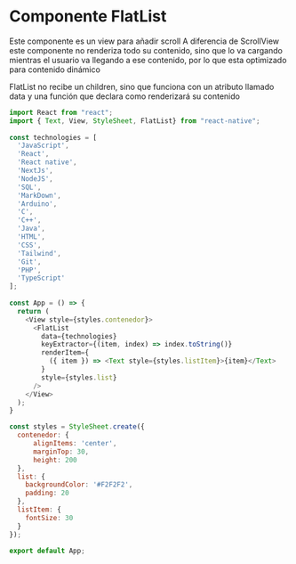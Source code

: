 # Componente FlatList

Este componente es un view para añadir scroll 
A diferencia de ScrollView este componente no renderiza todo su contenido, sino que lo va cargando mientras el usuario va llegando a ese contenido, por lo que esta optimizado para contenido dinámico 

FlatList no recibe un children, sino que funciona con un atributo llamado data y una función que declara como renderizará su contenido

```js
import React from "react";
import { Text, View, StyleSheet, FlatList} from "react-native";
  
const technologies = [
  'JavaScript',
  'React',
  'React native',
  'NextJs',
  'NodeJS',
  'SQL',
  'MarkDown',
  'Arduino',
  'C',
  'C++',
  'Java',
  'HTML',
  'CSS',
  'Tailwind',
  'Git',
  'PHP',
  'TypeScript'
];
  
const App = () => {
  return (
    <View style={styles.contenedor}>
      <FlatList
        data={technologies}
        keyExtractor={(item, index) => index.toString()}
        renderItem={
          ({ item }) => <Text style={styles.listItem}>{item}</Text>
        }
        style={styles.list}
      />
    </View>
  );
} 

const styles = StyleSheet.create({
  contenedor: {
      alignItems: 'center',
      marginTop: 30,
      height: 200
  },
  list: {
    backgroundColor: '#F2F2F2',
    padding: 20
  },
  listItem: {
    fontSize: 30
  }
});

export default App;
```

